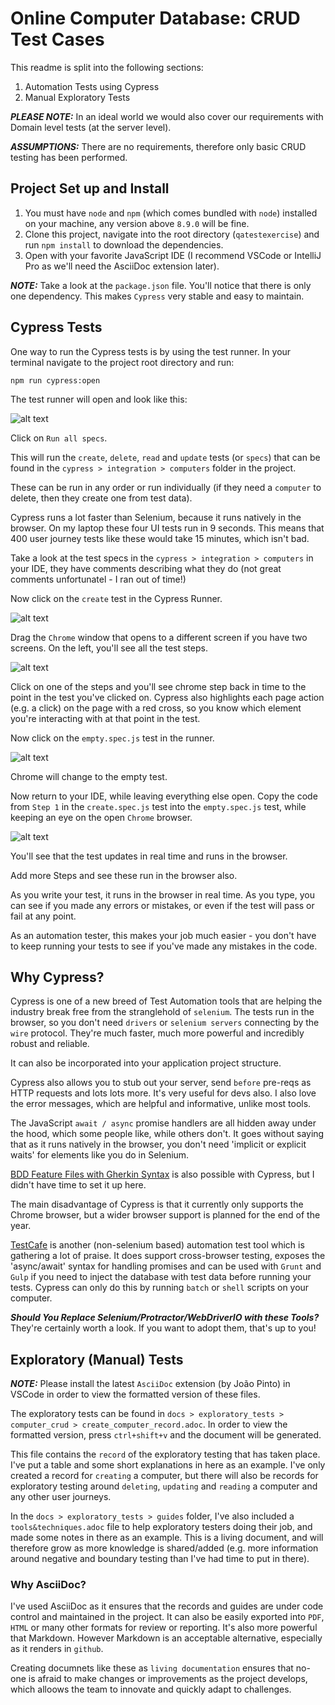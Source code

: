 # Online Computer Database: CRUD Test Cases

This readme is split into the following sections:

1. Automation Tests using Cypress
2. Manual Exploratory Tests 

***PLEASE NOTE:*** In an ideal world we would also cover our requirements with Domain level tests (at the server level).

***ASSUMPTIONS:*** There are no requirements, therefore only basic CRUD testing has been performed.

## Project Set up and Install

1. You must have `node` and `npm` (which comes bundled with `node`) installed on your machine, any version above `8.9.0` will be fine.
2. Clone this project, navigate into the root directory (`qatestexercise`) and run `npm install` to download the dependencies.
3. Open with your favorite JavaScript IDE (I recommend VSCode or IntelliJ Pro as we'll need the AsciiDoc extension later).

***NOTE:*** Take a look at the `package.json` file. You'll notice that there is only one dependency. This makes `Cypress` very stable and easy to maintain.

## Cypress Tests

One way to run the Cypress tests is by using the test runner. In your terminal navigate to the project root directory and run:

`npm run cypress:open`

The test runner will open and look like this:

![alt text](./images/cypress_runner.png "Logo Title Text 1")

Click on `Run all specs`.

This will run the `create`, `delete`, `read` and `update` tests (or `specs`) that can be found in the `cypress > integration > computers` folder in the project.

These can be run in any order or run individually (if they need a `computer` to delete, then they create one from test data).

Cypress runs a lot faster than Selenium, because it runs natively in the browser. On my laptop these four UI tests run in 9 seconds. This means that 400 user journey tests like these would take 15 minutes, which isn't bad. 

Take a look at the test specs in the `cypress > integration > computers` in your IDE, they have comments describing what they do (not great comments unfortunatel - I ran out of time!)

Now click on the `create` test in the Cypress Runner.

![alt text](./images/cypress_runner_create.png "Logo Title Text 1")

Drag the `Chrome` window that opens to a different screen if you have two screens. On the left, you'll see all the test steps. 

![alt text](./images/test_steps.png "Logo Title Text 1")

Click on one of the steps and you'll see chrome step back in time to the point in the test you've clicked on. Cypress also highlights each page action (e.g. a click) on the page with a red cross, so you know which element you're interacting with at that point in the test.

Now click on the `empty.spec.js` test in the runner.

![alt text](./images/empty_test.png "Logo Title Text 1")

Chrome will change to the empty test.

Now return to your IDE, while leaving everything else open. Copy the code from `Step 1` in the `create.spec.js` test into the `empty.spec.js` test, while keeping an eye on the open `Chrome` browser.

![alt text](./images/copy_step.png "Logo Title Text 1")

You'll see that the test updates in real time and runs in the browser.

Add more Steps and see these run in the browser also.

As you write your test, it runs in the browser in real time. As you type, you can see if you made any errors or mistakes, or even if the test will pass or fail at any point.

As an automation tester, this makes your job much easier - you don't have to keep running your tests to see if you've made any mistakes in the code.

## Why Cypress?

Cypress is one of a new breed of Test Automation tools that are helping the industry break free from the stranglehold of `selenium`. The tests run in the browser, so you don't need `drivers` or `selenium servers` connecting by the `wire` protocol. They're much faster, much more powerful and incredibly robust and reliable.

It can also be incorporated into your application project structure.

Cypress also allows you to stub out your server, send `before` pre-reqs as HTTP requests and lots lots more. It's very useful for devs also. I also love the error messages, which are helpful and informative, unlike most tools. 

The JavaScript `await / async` promise handlers are all hidden away under the hood, which some people like, while others don't. It goes without saying that as it runs natively in the browser, you don't need 'implicit or explicit waits' for elements like you do in Selenium.

[BDD Feature Files with Gherkin Syntax](https://www.npmjs.com/package/cypress-cucumber-preprocessor) is also possible with Cypress, but I didn't have time to set it up here. 

The main disadvantage of Cypress is that it currently only supports the Chrome browser, but a wider browser support is planned for the end of the year.

[TestCafe](https://github.com/DevExpress/testcafe) is another (non-selenium based) automation test tool which is gathering a lot of praise. It does support cross-browser testing, exposes the 'async/await' syntax for handling promises and can be used with `Grunt` and `Gulp` if you need to inject the database with test data before running your tests. Cypress can only do this by running `batch` or `shell` scripts on your computer.

***Should You Replace Selenium/Protractor/WebDriverIO with these Tools?***
They're certainly worth a look. If you want to adopt them, that's up to you!

## Exploratory (Manual) Tests

***NOTE:*** Please install the latest `AsciiDoc` extension (by João Pinto) in VSCode in order to view the formatted version of these files.

The exploratory tests can be found in `docs > exploratory_tests > computer_crud > create_computer_record.adoc`. In order to view the formatted version, press `ctrl+shift+v` and the document will be generated.

This file contains the `record` of the exploratory testing that has taken place. I've put a table and some short explanations in here as an example. I've only created a record for `creating` a computer, but there will also be records for exploratory testing around `deleting`, `updating` and `reading` a computer and any other user journeys.

In the `docs > exploratory_tests > guides` folder, I've also included a `tools&techniques.adoc` file to help exploratory testers doing their job, and made some notes in there as an example. This is a living document, and will therefore grow as more knowledge is shared/added (e.g. more information around negative and boundary testing than I've had time to put in there).

### Why AsciiDoc?

I've used AsciiDoc as it ensures that the records and guides are under code control and maintained in the project. It can also be easily exported into `PDF`, `HTML` or many other formats for review or reporting. It's also more powerful that Markdown. However Markdown is an acceptable alternative, especially as it renders in `github`.

Creating documnets like these as `living documentation` ensures that no-one is afraid to make changes or improvements as the project develops, which alloows the team to innovate and quickly adapt to challenges.